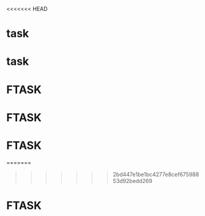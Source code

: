 <<<<<<< HEAD
# task
# task
# FTASK
# FTASK
# FTASK
=======

>>>>>>> 2bd447e1be1bc4277e8cef67598853d92bedd269
# FTASK
